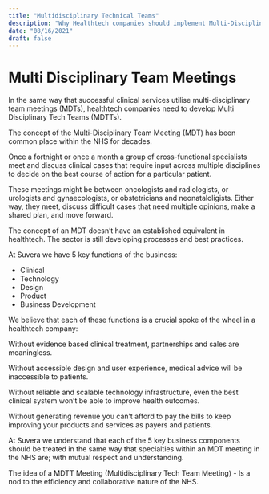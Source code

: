 ```yaml
---
title: "Multidisciplinary Technical Teams"
description: "Why Healthtech companies should implement Multi-Disciplinary Tech Team Meetings"
date: "08/16/2021"
draft: false
---
```


# Multi Disciplinary Team Meetings

In the same way that successful clinical services utilise multi-disciplinary team meetings (MDTs), healthtech companies need to develop Multi Disciplinary Tech Teams (MDTTs).

The concept of the Multi-Disciplinary Team Meeting (MDT) has been common place within the NHS for decades.

Once a fortnight or once a month a group of cross-functional specialists meet and discuss clinical cases that require input across multiple disciplines to decide on the best course of action for a particular patient.

These meetings might be between oncologists and radiologists, or urologists and gynaecologists, or obstetricians and neonataloligists. Either way, they meet, discuss difficult cases that need multiple opinions, make a shared plan, and move forward.

The concept of an MDT doesn’t have an established equivalent in healthtech. The sector is still developing processes and best practices.

At Suvera we have 5 key functions of the business:

- Clinical
- Technology
- Design
- Product
- Business Development

We believe that each of these functions is a crucial spoke of the wheel in a healthtech company:

Without evidence based clinical treatment, partnerships and sales are meaningless.

Without accessible design and user experience, medical advice will be inaccessible to patients.

Without reliable and scalable technology infrastructure, even the best clinical system won’t be able to improve health outcomes.

Without generating revenue you can’t afford to pay the bills to keep improving your products and services as payers and patients.

At Suvera we understand that each of the 5 key business components should be treated in the same way that specialties within an MDT meeting in the NHS are; with mutual respect and understanding.

The idea of a MDTT Meeting (Multidisciplinary Tech Team Meeting) - Is a nod to the efficiency and collaborative nature of the NHS.

